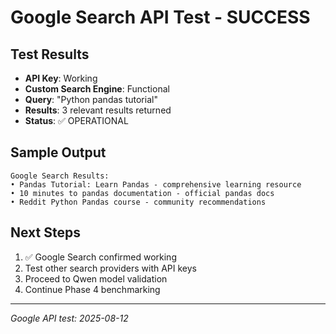 # Google Search API Test - SUCCESS

## Test Results
- **API Key**: Working
- **Custom Search Engine**: Functional  
- **Query**: "Python pandas tutorial"
- **Results**: 3 relevant results returned
- **Status**: ✅ OPERATIONAL

## Sample Output
```
Google Search Results:
• Pandas Tutorial: Learn Pandas - comprehensive learning resource
• 10 minutes to pandas documentation - official pandas docs
• Reddit Python Pandas course - community recommendations
```

## Next Steps
1. ✅ Google Search confirmed working
2. Test other search providers with API keys
3. Proceed to Qwen model validation
4. Continue Phase 4 benchmarking

---
*Google API test: 2025-08-12*
